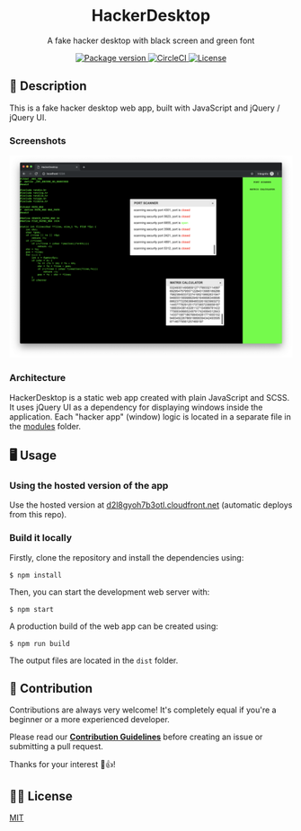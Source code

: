 <h1 align="center">HackerDesktop</h1>
<p align="center">A fake hacker desktop with black screen and green font</p>

<p align="center">
    <a href="https://github.com/jarne/HackerDesktop/blob/master/package.json">
        <img src="https://img.shields.io/github/package-json/v/jarne/HackerDesktop.svg" alt="Package version">
    </a>
    <a href="https://circleci.com/gh/jarne/HackerDesktop">
    <img src="https://img.shields.io/circleci/project/github/jarne/HackerDesktop.svg" alt="CircleCI">
    </a>
    <a href="https://github.com/jarne/HackerDesktop/blob/master/LICENSE">
        <img src="https://img.shields.io/github/license/jarne/HackerDesktop.svg" alt="License">
    </a>
</p>

## 📙 Description

This is a fake hacker desktop web app, built with JavaScript and jQuery / jQuery UI.

### Screenshots

<img src=".github/.media/screenshot.png" alt="Screenshot of the hacker desktop">

### Architecture

HackerDesktop is a static web app created with plain JavaScript and SCSS. It uses jQuery UI
as a dependency for displaying windows inside the application.
Each "hacker app" (window) logic is located in a separate file in the [modules](./assets/js/modules/) folder.

## 🖥 Usage

### Using the hosted version of the app

Use the hosted version at [d2l8gyoh7b3otl.cloudfront.net](https://d2l8gyoh7b3otl.cloudfront.net) (automatic deploys from this repo).

### Build it locally

Firstly, clone the repository and install the dependencies using:

```
$ npm install
```

Then, you can start the development web server with:

```
$ npm start
```

A production build of the web app can be created using:

```
$ npm run build
```

The output files are located in the `dist` folder.

## 🙋‍ Contribution

Contributions are always very welcome! It's completely equal if you're a beginner or a more experienced developer.

Please read our **[Contribution Guidelines](CONTRIBUTING.md)** before creating an issue or submitting a pull request.

Thanks for your interest 🎉👍!

## 👨‍⚖️ License

[MIT](https://github.com/jarne/HackerDesktop/blob/master/LICENSE)
